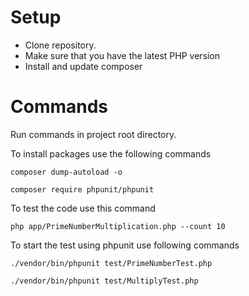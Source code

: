 # Setup
* Clone repository.
* Make sure that you have the latest PHP version
* Install and update composer

# Commands
Run commands in project root directory.

To install packages use the following commands

```
composer dump-autoload -o
```
```
composer require phpunit/phpunit
```

To test the code use this command

```
php app/PrimeNumberMultiplication.php --count 10
```

To start the test using phpunit use following commands
```
./vendor/bin/phpunit test/PrimeNumberTest.php
```
```
./vendor/bin/phpunit test/MultiplyTest.php
```
